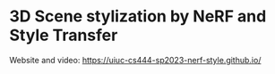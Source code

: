 # 3D Scene stylization by NeRF and Style Transfer

Website and video: https://uiuc-cs444-sp2023-nerf-style.github.io/
